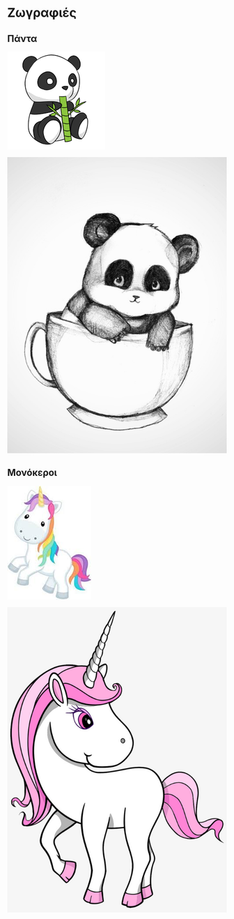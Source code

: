 # Ζωγραφιές

## Πάντα

![drawing of a panda eating a bamboo](imgs/panda01.png)

![pencil drawing of a baby panda inside a cup](imgs/panda02.jpg)

## Μονόκεροι

![colour drawing of a unicorn](imgs/unicorn01.jpg)

![drawing of a white and pink unicorn](imgs/unicorn02.jpg)
